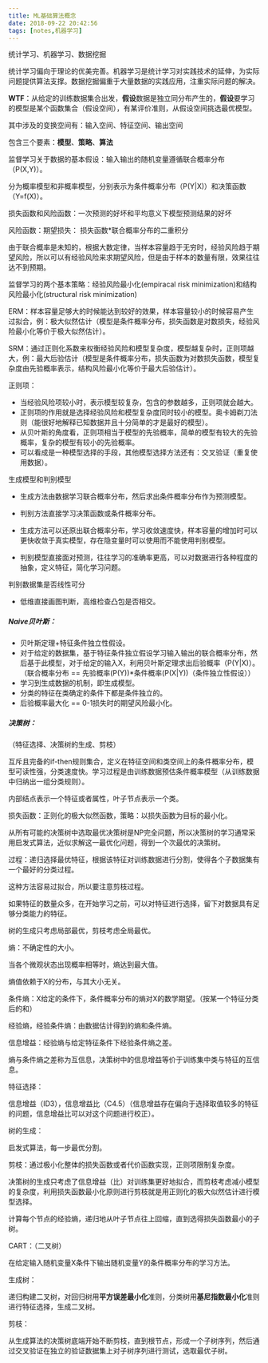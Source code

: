 ```yaml
---
title: ML基础算法概念
date: 2018-09-22 20:42:56
tags: [notes,机器学习]
---
```




统计学习、机器学习、数据挖掘

统计学习偏向于理论的优美完善。机器学习是统计学习对实践技术的延伸，为实际问题提供算法支撑。数据挖掘偏重于大量数据的实践应用，注重实际问题的解决。

<!--more-->

**WTF**：从给定的训练数据集合出发，**假设**数据是独立同分布产生的，**假设**要学习的模型是某个函数集合（假设空间），有某评价准则，从假设空间挑选最优模型。

其中涉及的变换空间有：输入空间、特征空间、输出空间

包含三个要素：**模型**、**策略**、**算法**



监督学习关于数据的基本假设：输入输出的随机变量遵循联合概率分布（P(X,Y)）。

分为概率模型和非概率模型，分别表示为条件概率分布（P(Y|X)）和决策函数（Y=f(X)）。



损失函数和风险函数：一次预测的好坏和平均意义下模型预测结果的好坏

风险函数：期望损失： 损失函数*联合概率分布的二重积分

由于联合概率是未知的，根据大数定律，当样本容量趋于无穷时，经验风险趋于期望风险，所以可以有经验风险来求期望风险，但是由于样本的数量有限，效果往往达不到预期。



监督学习的两个基本策略：经验风险最小化(empiracal risk minimization)和结构风险最小化(structural risk minimization)

ERM：样本容量足够大的时候能达到较好的效果，样本容量较小的时候容易产生过拟合，例：极大似然估计（模型是条件概率分布，损失函数是对数损失，经验风险最小化等价于极大似然估计）。

SRM：通过正则化系数来权衡经验风险和模型复杂度，模型越复杂时，正则项越大，例：最大后验估计（模型是条件概率分布，损失函数为对数损失函数，模型复杂度由先验概率表示，结构风险最小化等价于最大后验估计）。

正则项：

- 当经验风险项较小时，表示模型较复杂，包含的参数越多，正则项就会越大。
- 正则项的作用就是选择经验风险和模型复杂度同时较小的模型。奥卡姆剃刀法则（能很好地解释已知数据并且十分简单的才是最好的模型）。
- 从贝叶斯的角度看，正则项相当于模型的先验概率，简单的模型有较大的先验概率，复杂的模型有较小的先验概率。
- 可以看成是一种模型选择的手段，其他模型选择方法还有：交叉验证（重复使用数据）。



生成模型和判别模型

- 生成方法由数据学习联合概率分布，然后求出条件概率分布作为预测模型。

- 判别方法直接学习决策函数或条件概率分布。

- 生成方法可以还原出联合概率分布，学习收敛速度快，样本容量的增加时可以更快收敛于真实模型，存在隐变量时可以使用而不能使用判别模型。

- 判别模型直接面对预测，往往学习的准确率更高，可以对数据进行各种程度的抽象，定义特征，简化学习问题。



判别数据集是否线性可分

- 低维直接画图判断，高维检查凸包是否相交。



##### Naive贝叶斯：

- 贝叶斯定理+特征条件独立性假设。
- 对于给定的数据集，基于特征条件独立假设学习输入输出的联合概率分布，然后基于此模型，对于给定的输入X，利用贝叶斯定理求出后验概率（P(Y|X)）。（联合概率分布 == 先验概率(P(Y))*条件概率(P(X|Y))（条件独立性假设））
- 学习到生成数据的机制，即生成模型。
- 分类的特征在类确定的条件下都是条件独立的。
- 后验概率最大化 == 0-1损失时的期望风险最小化。



##### 决策树：

（特征选择、决策树的生成、剪枝）

互斥且完备的if-then规则集合，定义在特征空间和类空间上的条件概率分布，模型可读性强，分类速度快。学习过程是由训练数据预估条件概率模型（从训练数据中归纳出一组分类规则）。

内部结点表示一个特征或者属性，叶子节点表示一个类。

损失函数：正则化的极大似然函数，策略：以损失函数为目标的最小化。



从所有可能的决策树中选取最优决策树是NP完全问题，所以决策树的学习通常采用启发式算法，近似求解这一最优化问题，得到一个次最优的决策树。

过程：递归选择最优特征，根据该特征对训练数据进行分割，使得各个子数据集有一个最好的分类过程。

这种方法容易过拟合，所以要注意剪枝过程。

如果特征的数量众多，在开始学习之前，可以对特征进行选择，留下对数据具有足够分类能力的特征。

树的生成只考虑局部最优，剪枝考虑全局最优。



熵：不确定性的大小。

当各个微观状态出现概率相等时，熵达到最大值。

熵值依赖于X的分布，与其大小无关。

条件熵：X给定的条件下，条件概率分布的熵对X的数学期望。（按某一个特征分类后的和）

经验熵，经验条件熵：由数据估计得到的熵和条件熵。

信息增益：经验熵与给定特征条件下经验条件熵之差。

熵与条件熵之差称为互信息，决策树中的信息增益等价于训练集中类与特征的互信息。



特征选择：

信息增益（ID3），信息增益比（C4.5）（信息增益存在偏向于选择取值较多的特征的问题，信息增益比可以对这个问题进行校正）。

树的生成：

启发式算法，每一步最优分割。

剪枝：通过极小化整体的损失函数或者代价函数实现，正则项限制复杂度。

决策树的生成只考虑了信息增益（比）对训练集更好地拟合，而剪枝考虑减小模型的复杂度，利用损失函数最小化原则进行剪枝就是用正则化的极大似然估计进行模型选择。

计算每个节点的经验熵，递归地从叶子节点往上回缩，直到选得损失函数最小的子树。



CART：（二叉树）

在给定输入随机变量X条件下输出随机变量Y的条件概率分布的学习方法。

生成树：

递归构建二叉树，对回归树用**平方误差最小化**准则，分类树用**基尼指数最小化**准则进行特征选择，生成二叉树。

剪枝：

从生成算法的决策树底端开始不断剪枝，直到根节点，形成一个子树序列，然后通过交叉验证在独立的验证数据集上对子树序列进行测试，选取最优子树。











